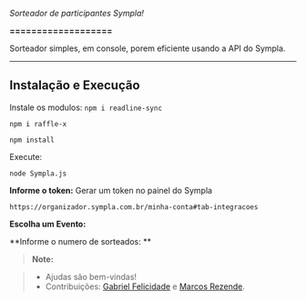 *Sorteador de participantes Sympla!*

**===================**


Sorteador simples, em console, porem eficiente usando a API do Sympla.

----------


Instalação e Execução
-------------

Instale os modulos:
```npm i readline-sync```

```npm i raffle-x```

```npm install```

Execute:

```node Sympla.js```


**Informe o token:** Gerar um token no painel do Sympla

```https://organizador.sympla.com.br/minha-conta#tab-integracoes```

**Escolha um Evento:**

**Informe o numero de sorteados: **



> **Note:**

> -  Ajudas são bem-vindas!
> -  Contribuições:  [Gabriel Felicidade](github.com/gabrielfelicidade) e [Marcos Rezende](github.com/rehzende).
